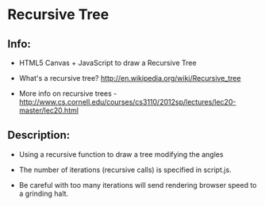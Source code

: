 # Recursive Tree

## Info:

- HTML5 Canvas + JavaScript to draw a Recursive Tree 

- What's a recursive tree? http://en.wikipedia.org/wiki/Recursive_tree 

- More info on recursive trees - http://www.cs.cornell.edu/courses/cs3110/2012sp/lectures/lec20-master/lec20.html

## Description:

- Using a recursive function to draw a tree modifying the angles

- The number of iterations (recursive calls) is specified in script.js.

- Be careful with too many iterations will send rendering browser speed to a grinding halt.
